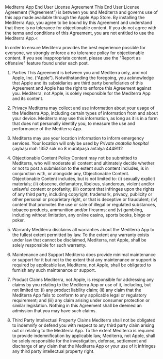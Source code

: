 Mediterra App End User License Agreement
This End User License Agreement (“Agreement”) is between you and Mediterra and governs use of this app made available through the Apple App Store. By installing the Mediterra App, you agree to be bound by this Agreement and understand that there is no tolerance for objectionable content. If you do not agree with the terms and conditions of this Agreement, you are not entitled to use the Mediterra App.<

In order to ensure Mediterra provides the best experience possible for everyone, we strongly enforce a no tolerance policy for objectionable content. If you see inappropriate content, please use the "Report as offensive" feature found under each post.

1. Parties This Agreement is between you and Mediterra only, and not Apple, Inc. (“Apple”). Notwithstanding the foregoing, you acknowledge that Apple and its subsidiaries are third party beneficiaries of this Agreement and Apple has the right to enforce this Agreement against you. Mediterra, not Apple, is solely responsible for the Mediterra App and its content.

2. Privacy Mediterra may collect and use information about your usage of the Mediterra App, including certain types of information from and about your device. Mediterra may use this information, as long as it is in a form that does not personally identify you, to measure the use and performance of the Mediterra App.

3. Mediterra may use your location information to inform emergency services. Your location will only be used by *Private anatolia hospital* çaybaşı mah 1352 sok no 8 muratpaşa antalya 4449112

4. Objectionable Content Policy Content may not be submitted to Mediterra, who will moderate all content and ultimately decide whether or not to post a submission to the extent such content includes, is in conjunction with, or alongside any, Objectionable Content. Objectionable Content includes, but is not limited to: (i) sexually explicit materials; (ii) obscene, defamatory, libelous, slanderous, violent and/or unlawful content or profanity; (iii) content that infringes upon the rights of any third party, including copyright, trademark, privacy, publicity or other personal or proprietary right, or that is deceptive or fraudulent; (iv) content that promotes the use or sale of illegal or regulated substances, tobacco products, ammunition and/or firearms; and (v) gambling, including without limitation, any online casino, sports books, bingo or poker.

5. Warranty Mediterra disclaims all warranties about the Mediterra App to the fullest extent permitted by law. To the extent any warranty exists under law that cannot be disclaimed, Mediterra, not Apple, shall be solely responsible for such warranty.

6. Maintenance and Support Mediterra does provide minimal maintenance or support for it but not to the extent that any maintenance or support is required by applicable law, Mediterra, not Apple, shall be obligated to furnish any such maintenance or support.

7. Product Claims Mediterra, not Apple, is responsible for addressing any claims by you relating to the Mediterra App or use of it, including, but not limited to: (i) any product liability claim; (ii) any claim that the Mediterra App fails to conform to any applicable legal or regulatory requirement; and (iii) any claim arising under consumer protection or similar legislation. Nothing in this Agreement shall be deemed an admission that you may have such claims.

8. Third Party Intellectual Property Claims Mediterra shall not be obligated to indemnify or defend you with respect to any third party claim arising out or relating to the Mediterra App. To the extent Mediterra is required to provide indemnification by applicable law, Mediterra, not Apple, shall be solely responsible for the investigation, defense, settlement and discharge of any claim that the Mediterra App or your use of it infringes any third party intellectual property right.
